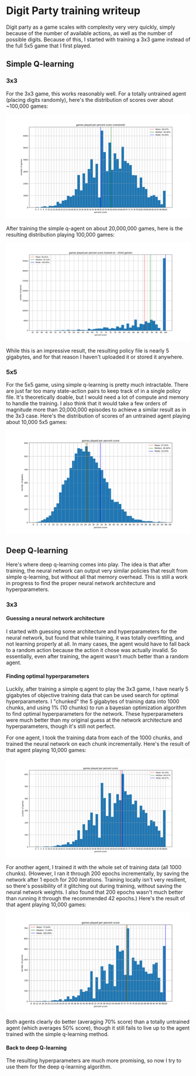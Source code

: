 # Digit Party training writeup

Digit party as a game scales with complexity very very quickly, simply because of the number of available actions, as well as the number of possible digits. Because of this, I started with training a 3x3 game instead of the full 5x5 game that I first played.

## Simple Q-learning

### 3x3

For the 3x3 game, this works reasonably well. For a totally untrained agent (placing digits randomly), here's the distribution of scores over about ~100,000 games:

![an untrained agent playing 100,000 3x3 games follows a normal distribution around 50% score](./results/q-3x3-untrained.png "untrained 3x3 agent: games played per percent score")

After training the simple q-agent on about 20,000,000 games, here is the resulting distribution playing 100,000 games:

![a trained agent playing 100,000 3x3 games averages 90% and gets 100% more than 35% of the time](./results/q-3x3.png "trained 3x3 agent: games played per percent score")

While this is an impressive result, the resulting policy file is nearly 5 gigabytes, and for that reason I haven't uploaded it or stored it anywhere.

### 5x5

For the 5x5 game, using simple q-learning is pretty much intractable. There are just far too many state-action pairs to keep track of in a single policy file. It's theoretically doable, but I would need a lot of compute and memory to handle the training. I also think that it would take a few orders of magnitude more than 20,000,000 episodes to achieve a similar result as in the 3x3 case. Here's the distribution of scores of an untrained agent playing about 10,000 5x5 games:

![an untrained agent playing 10,000 5x5 games follows a normal distribution around 27% score](./results/q-5x5-untrained.png)

## Deep Q-learning

Here's where deep q-learning comes into play. The idea is that after training, the neural network can output very similar policies that result from simple q-learning, but without all that memory overhead. This is still a work in progress to find the proper neural network architecture and hyperparameters.

### 3x3

#### Guessing a neural network architecture

I started with guessing some architecture and hyperparameters for the neural network, but found that while training, it was totally overfitting, and not learning properly at all. In many cases, the agent would have to fall back to a random action because the action it chose was actually invalid. So essentially, even after training, the agent wasn't much better than a random agent.

#### Finding optimal hyperparameters

Luckily, after training a simple q agent to play the 3x3 game, I have nearly 5 gigabytes of objective training data that can be used search for optimal hyperparameters. I "chunked" the 5 gigabytes of training data into 1000 chunks, and using 1% (10 chunks) to run a bayesian optimization algorithm to find optimal hyperparameters for the network. These hyperparameters were much better than my original guess at the network architecture and hyperparameters, though it's still not perfect.

For one agent, I took the training data from each of the 1000 chunks, and trained the neural network on each chunk incrementally. Here's the result of that agent playing 10,000 games:

![a deep network trained on the chunks of training data, playing 10,000 3x3 games averages 70% score](./results/deep-3x3-1000-inc-10k-games.png "deep trained 3x3 agent: games played per percent score")

For another agent, I trained it with the whole set of training data (all 1000 chunks). (However, I ran it through 200 epochs incrementally, by saving the network after 1 epoch for 200 iterations. Training locally isn't very resilient, so there's possibility of it glitching out during training, without saving the neural network weights. I also found that 200 epochs wasn't much better than running it through the recommended 42 epochs.) Here's the result of that agent playing 10,000 games:

![a deep network trained on the full set of training data, playing 10,000 3x3 games averages 70% score](./results/deep-3x3-full-trained-200-epochs-10k-games.png "deep trained 3x3 agent: games played per percent score")

Both agents clearly do better (averaging 70% score) than a totally untrained agent (which averages 50% score), though it still fails to live up to the agent trained with the simple q-learning method.

#### Back to deep Q-learning

The resulting hyperparameters are much more promising, so now I try to use them for the deep q-learning algorithm.

